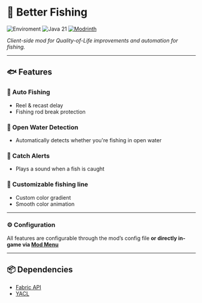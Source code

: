 # 🎣 Better Fishing
![Enviroment](https://img.shields.io/badge/Enviroment-Client-purple)
![Java 21](https://img.shields.io/badge/Language-Java%2021-9B599A.svg?color=orange)
[![Modrinth](https://img.shields.io/modrinth/dt/6HPGnC4U?color=00AF5C&label=downloads&logo=modrinth)](https://modrinth.com/mod/betterfishing)

*Client-side mod for Quality-of-Life improvements and automation for fishing.*

---

## 🐟 Features

### 🦾 Auto Fishing
- Reel & recast delay
- Fishing rod break protection

### 🌊 Open Water Detection
- Automatically detects whether you're fishing in open water 

### 🔔 Catch Alerts
- Plays a sound when a fish is caught

### 🔧 Customizable fishing line
- Custom color gradient
- Smooth color animation

---

### ⚙️ Configuration
All features are configurable through the mod’s config file **or directly in-game via [Mod Menu](https://modrinth.com/mod/modmenu)**

---

## 📦 Dependencies
- [Fabric API](https://modrinth.com/mod/fabric-api)
- [YACL](https://modrinth.com/mod/yacl)